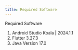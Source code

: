 ```yaml
---
title: Required Software
---
```


Required Software

1. Android Studio Koala | 2024.1.1
2. Flutter 3.27.3
3. Java Version 17.0 
